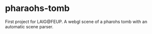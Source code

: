 # pharaohs-tomb
First project for LAIG@FEUP. A webgl scene of a pharohs tomb with an automatic scene parser.
